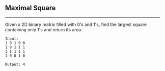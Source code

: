 ## Maximal Square
----

Given a 2D binary matrix filled with 0's and 1's, find the largest square containing only 1's and return its area.
```
Input: 
1 0 1 0 0
1 0 1 1 1
1 1 1 1 1
1 0 0 1 0

Output: 4
```
